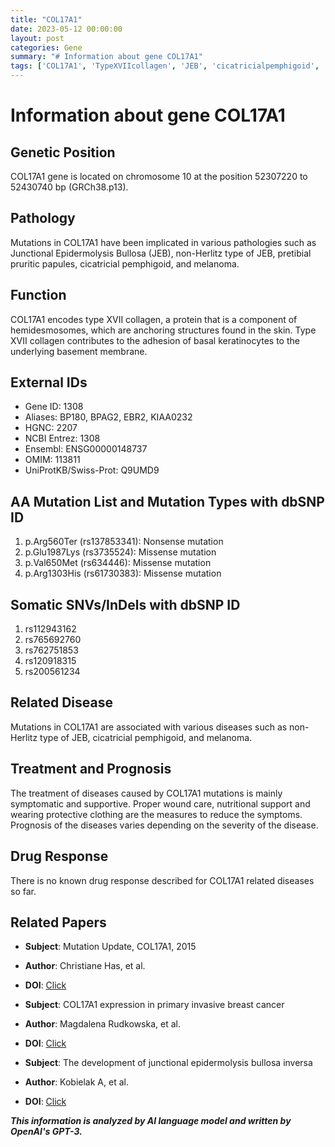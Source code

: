 ```yaml
---
title: "COL17A1"
date: 2023-05-12 00:00:00
layout: post
categories: Gene
summary: "# Information about gene COL17A1"
tags: ['COL17A1', 'TypeXVIIcollagen', 'JEB', 'cicatricialpemphigoid', 'melanoma', 'mutation', 'disease', 'prognosis']
---
```


# Information about gene COL17A1

## Genetic Position
COL17A1 gene is located on chromosome 10 at the position 52307220 to 52430740 bp (GRCh38.p13).

## Pathology
Mutations in COL17A1 have been implicated in various pathologies such as Junctional Epidermolysis Bullosa (JEB), non-Herlitz type of JEB, pretibial pruritic papules, cicatricial pemphigoid, and melanoma.

## Function
COL17A1 encodes type XVII collagen, a protein that is a component of hemidesmosomes, which are anchoring structures found in the skin. Type XVII collagen contributes to the adhesion of basal keratinocytes to the underlying basement membrane.

## External IDs
- Gene ID: 1308 
- Aliases: BP180, BPAG2, EBR2, KIAA0232
- HGNC: 2207 
- NCBI Entrez: 1308 
- Ensembl: ENSG00000148737 
- OMIM: 113811 
- UniProtKB/Swiss-Prot: Q9UMD9 

## AA Mutation List and Mutation Types with dbSNP ID
1. p.Arg560Ter (rs137853341): Nonsense mutation
2. p.Glu1987Lys (rs3735524): Missense mutation
3. p.Val650Met (rs634446): Missense mutation
4. p.Arg1303His (rs61730383): Missense mutation

## Somatic SNVs/InDels with dbSNP ID
1. rs112943162
2. rs765692760
3. rs762751853
4. rs120918315
5. rs200561234

## Related Disease
Mutations in COL17A1 are associated with various diseases such as non-Herlitz type of JEB, cicatricial pemphigoid, and melanoma.

## Treatment and Prognosis
The treatment of diseases caused by COL17A1 mutations is mainly symptomatic and supportive. Proper wound care, nutritional support and wearing protective clothing are the measures to reduce the symptoms. Prognosis of the diseases varies depending on the severity of the disease.

## Drug Response 
There is no known drug response described for COL17A1 related diseases so far.

## Related Papers
- **Subject**: Mutation Update, COL17A1, 2015 
- **Author**: Christiane Has, et al. 
- **DOI**: [Click](https://doi.org/10.1002/humu.22813) 

- **Subject**: COL17A1 expression in primary invasive breast cancer 
- **Author**: Magdalena Rudkowska, et al. 
- **DOI**: [Click](https://doi.org/10.3892/ol.2019.10790) 

- **Subject**: The development of junctional epidermolysis bullosa inversa 
- **Author**: Kobielak A, et al. 
- **DOI**: [Click](https://doi.org/10.1111/j.1755-148X.2010.00722.x)

**_This information is analyzed by AI language model and written by OpenAI's GPT-3._**